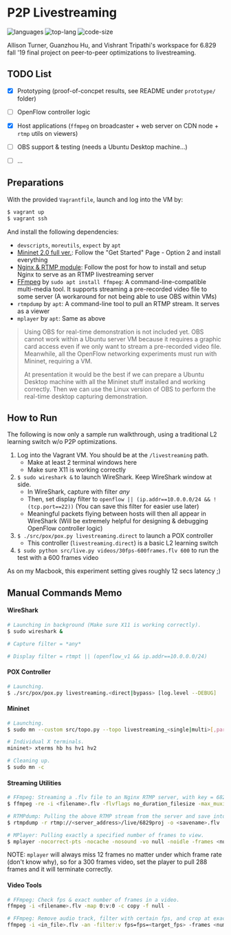 # P2P Livestreaming

![languages](https://img.shields.io/github/languages/count/Allison-Turner/p2p-livestreaming?color=gold)
![top-lang](https://img.shields.io/github/languages/top/Allison-Turner/p2p-livestreaming)
![code-size](https://img.shields.io/github/languages/code-size/Allison-Turner/p2p-livestreaming?color=green)

Allison Turner, Guanzhou Hu, and Vishrant Tripathi's workspace for 6.829 fall '19 final project on peer-to-peer optimizations to livestreaming.


## TODO List

- [x] Prototyping (proof-of-concpet results, see README under `prototype/` folder)
- [ ] OpenFlow controller logic
- [x] Host applications (`ffmpeg` on broadcaster + web server on CDN node + `rtmp` utils on viewers)
- [ ] OBS support & testing (needs a Ubuntu Desktop machine...)
- [ ] ...


## Preparations

With the provided `Vagrantfile`, launch and log into the VM by:

```bash
$ vagrant up
$ vagrant ssh
```

And install the following dependencies:

- `devscripts`, `moreutils`, `expect` by `apt`
- [Mininet 2.0 full ver.](http://mininet.org/): Follow the "Get Started" Page - Option 2 and install everything
- [Nginx & RTMP module](https://opensource.com/article/19/1/basic-live-video-streaming-server): Follow the post for how to install and setup Nginx to serve as an RTMP livestreaming server
- [FFmpeg](https://trac.ffmpeg.org/wiki/StreamingGuide) by `sudo apt install ffmpeg`: A command-line-compatible multi-media tool. It supports streaming a pre-recorded video file to some server (A workaround for not being able to use OBS within VMs)
- `rtmpdump` by `apt`: A command-line tool to pull an RTMP stream. It serves as a viewer
- `mplayer` by `apt`: Same as above

> Using OBS for real-time demonstration is not included yet. OBS cannot work within a Ubuntu server VM because it requires a graphic card access even if we only want to stream a pre-recorded video file. Meanwhile, all the OpenFlow networking experiments must run with Mininet, requiring a VM.
>
> At presentation it would be the best if we can prepare a Ubuntu Desktop machine with all the Mininet stuff installed and working correctly. Then we can use the Linux version of OBS to perform the real-time desktop capturing demonstration.


## How to Run

The following is now only a sample run walkthrough, using a traditional L2 learning switch w/o P2P optimizations.

1. Log into the Vagrant VM. You should be at the `/livestreaming` path.
    - Make at least 2 terminal windows here
    - Make sure X11 is working correctly
2. `$ sudo wireshark &` to launch WireShark. Keep WireShark window at side.
    - In WireShark, capture with filter *any*
    - Then, set display filter to `openflow || (ip.addr==10.0.0.0/24 && !(tcp.port==22))` (You can save this filter for easier use later)
    - Meaningful packets flying between hosts will then all appear in WireShark (Will be extremely helpful for designing & debugging OpenFlow controller logic)
3. `$ ./src/pox/pox.py livestreaming.direct` to launch a POX controller
    - This controller (`livestreaming.direct`) is a basic L2 learning switch
4. `$ sudo python src/live.py videos/30fps-600frames.flv 600` to run the test with a 600 frames video

As on my Macbook, this experiment setting gives roughly 12 secs latency ;)


## Manual Commands Memo

#### WireShark

```bash
# Launching in background (Make sure X11 is working correctly).
$ sudo wireshark &

# Capture filter = *any*

# Display filter = rtmpt || (openflow_v1 && ip.addr==10.0.0.0/24)
```

#### POX Controller

```bash
# Launching.
$ ./src/pox/pox.py livestreaming.<direct|bypass> [log.level --DEBUG]
```

#### Mininet

```bash
# Launching.
$ sudo mn --custom src/topo.py --topo livestreaming_<single|multi>[,param] --link=tc --mac --controller remote --switch ovsk

# Individual X terminals.
mininet> xterms hb hs hv1 hv2

# Cleaning up.
$ sudo mn -c
```

#### Streaming Utilities

```bash
# FFmpeg: Streaming a .flv file to an Nginx RTMP server, with key = 6829proj.
$ ffmpeg -re -i <filename>.flv -flvflags no_duration_filesize -max_muxing_queue_size 8192 -f flv rtmp://<server_address>/live/6829proj

# RTMPdump: Pulling the above RTMP stream from the server and save into a file.
$ rtmpdump -r rtmp://<server_address>/live/6829proj -o <savename>.flv

# MPlayer: Pulling exactly a specified number of frames to view.
$ mplayer -nocorrect-pts -nocache -nosound -vo null -noidle -frames <num_frames> rtmp://<server_address>/live/6829proj
```

NOTE: `mplayer` will always miss 12 frames no matter under which frame rate (don't know why), so for a 300 frames video, set the player to pull 288 frames and it will terminate correctly.

#### Video Tools

```bash
# FFmpeg: Check fps & exact number of frames in a video.
ffmpeg -i <filename>.flv -map 0:v:0 -c copy -f null -

# FFmpeg: Remove audio track, filter with certain fps, and crop at exact number of frames.
ffmpeg -i <in_file>.flv -an -filter:v fps=fps=<target_fps> -frames <num_frames> <out_file>.flv
```
